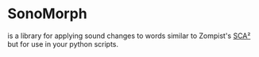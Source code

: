 # SonoMorph

is a library for applying sound changes to words similar to Zompist's [SCA²](http://www.zompist.com/sca2.html) but for use in your python scripts.
